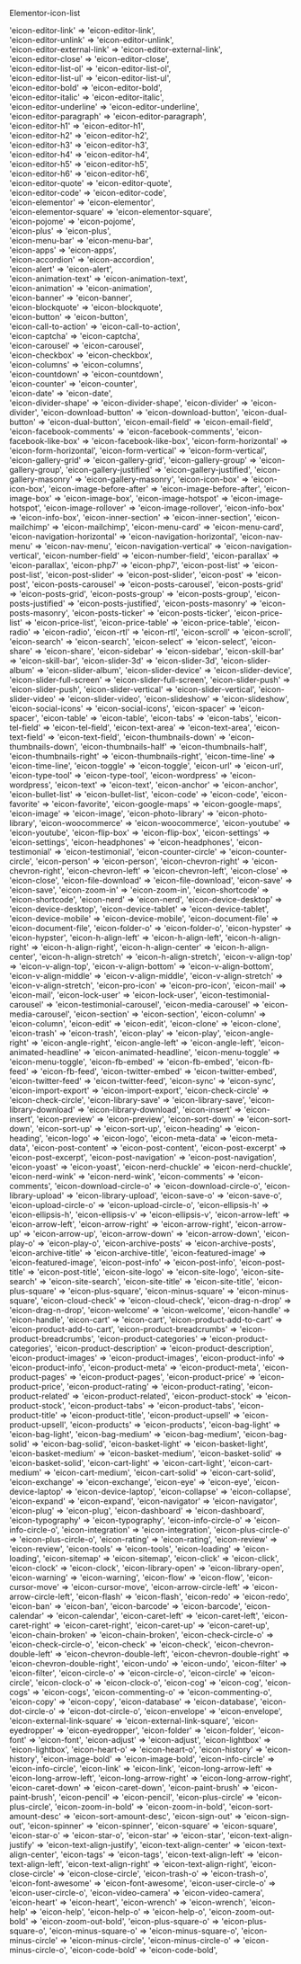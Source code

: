 Elementor-icon-list

'eicon-editor-link' => 'eicon-editor-link',<br>
'eicon-editor-unlink' => 'eicon-editor-unlink',<br>
'eicon-editor-external-link' => 'eicon-editor-external-link',<br>
'eicon-editor-close' => 'eicon-editor-close',<br>
'eicon-editor-list-ol' => 'eicon-editor-list-ol',<br>
'eicon-editor-list-ul' => 'eicon-editor-list-ul',<br>
'eicon-editor-bold' => 'eicon-editor-bold',<br>
'eicon-editor-italic' => 'eicon-editor-italic',<br>
'eicon-editor-underline' => 'eicon-editor-underline',<br>
'eicon-editor-paragraph' => 'eicon-editor-paragraph',<br>
'eicon-editor-h1' => 'eicon-editor-h1',<br>
'eicon-editor-h2' => 'eicon-editor-h2',<br>
'eicon-editor-h3' => 'eicon-editor-h3',<br>
'eicon-editor-h4' => 'eicon-editor-h4',<br>
'eicon-editor-h5' => 'eicon-editor-h5',<br>
'eicon-editor-h6' => 'eicon-editor-h6',<br>
'eicon-editor-quote' => 'eicon-editor-quote',<br>
'eicon-editor-code' => 'eicon-editor-code',<br>
'eicon-elementor' => 'eicon-elementor',<br>
'eicon-elementor-square' => 'eicon-elementor-square',<br>
'eicon-pojome' => 'eicon-pojome',<br>
'eicon-plus' => 'eicon-plus',<br>
'eicon-menu-bar' => 'eicon-menu-bar',<br>
'eicon-apps' => 'eicon-apps',<br>
'eicon-accordion' => 'eicon-accordion',<br>
'eicon-alert' => 'eicon-alert',<br>
'eicon-animation-text' => 'eicon-animation-text',<br>
'eicon-animation' => 'eicon-animation',<br>
'eicon-banner' => 'eicon-banner',<br>
'eicon-blockquote' => 'eicon-blockquote',<br>
'eicon-button' => 'eicon-button',<br>
'eicon-call-to-action' => 'eicon-call-to-action',<br>
'eicon-captcha' => 'eicon-captcha',<br>
'eicon-carousel' => 'eicon-carousel',<br>
'eicon-checkbox' => 'eicon-checkbox',<br>
'eicon-columns' => 'eicon-columns',<br>
'eicon-countdown' => 'eicon-countdown',<br>
'eicon-counter' => 'eicon-counter',<br>
'eicon-date' => 'eicon-date',<br>
'eicon-divider-shape' => 'eicon-divider-shape',
'eicon-divider' => 'eicon-divider',
'eicon-download-button' => 'eicon-download-button',
'eicon-dual-button' => 'eicon-dual-button',
'eicon-email-field' => 'eicon-email-field',
'eicon-facebook-comments' => 'eicon-facebook-comments',
'eicon-facebook-like-box' => 'eicon-facebook-like-box',
'eicon-form-horizontal' => 'eicon-form-horizontal',
'eicon-form-vertical' => 'eicon-form-vertical',
'eicon-gallery-grid' => 'eicon-gallery-grid',
'eicon-gallery-group' => 'eicon-gallery-group',
'eicon-gallery-justified' => 'eicon-gallery-justified',
'eicon-gallery-masonry' => 'eicon-gallery-masonry',
'eicon-icon-box' => 'eicon-icon-box',
'eicon-image-before-after' => 'eicon-image-before-after',
'eicon-image-box' => 'eicon-image-box',
'eicon-image-hotspot' => 'eicon-image-hotspot',
'eicon-image-rollover' => 'eicon-image-rollover',
'eicon-info-box' => 'eicon-info-box',
'eicon-inner-section' => 'eicon-inner-section',
'eicon-mailchimp' => 'eicon-mailchimp',
'eicon-menu-card' => 'eicon-menu-card',
'eicon-navigation-horizontal' => 'eicon-navigation-horizontal',
'eicon-nav-menu' => 'eicon-nav-menu',
'eicon-navigation-vertical' => 'eicon-navigation-vertical',
'eicon-number-field' => 'eicon-number-field',
'eicon-parallax' => 'eicon-parallax',
'eicon-php7' => 'eicon-php7',
'eicon-post-list' => 'eicon-post-list',
'eicon-post-slider' => 'eicon-post-slider',
'eicon-post' => 'eicon-post',
'eicon-posts-carousel' => 'eicon-posts-carousel',
'eicon-posts-grid' => 'eicon-posts-grid',
'eicon-posts-group' => 'eicon-posts-group',
'eicon-posts-justified' => 'eicon-posts-justified',
'eicon-posts-masonry' => 'eicon-posts-masonry',
'eicon-posts-ticker' => 'eicon-posts-ticker',
'eicon-price-list' => 'eicon-price-list',
'eicon-price-table' => 'eicon-price-table',
'eicon-radio' => 'eicon-radio',
'eicon-rtl' => 'eicon-rtl',
'eicon-scroll' => 'eicon-scroll',
'eicon-search' => 'eicon-search',
'eicon-select' => 'eicon-select',
'eicon-share' => 'eicon-share',
'eicon-sidebar' => 'eicon-sidebar',
'eicon-skill-bar' => 'eicon-skill-bar',
'eicon-slider-3d' => 'eicon-slider-3d',
'eicon-slider-album' => 'eicon-slider-album',
'eicon-slider-device' => 'eicon-slider-device',
'eicon-slider-full-screen' => 'eicon-slider-full-screen',
'eicon-slider-push' => 'eicon-slider-push',
'eicon-slider-vertical' => 'eicon-slider-vertical',
'eicon-slider-video' => 'eicon-slider-video',
'eicon-slideshow' => 'eicon-slideshow',
'eicon-social-icons' => 'eicon-social-icons',
'eicon-spacer' => 'eicon-spacer',
'eicon-table' => 'eicon-table',
'eicon-tabs' => 'eicon-tabs',
'eicon-tel-field' => 'eicon-tel-field',
'eicon-text-area' => 'eicon-text-area',
'eicon-text-field' => 'eicon-text-field',
'eicon-thumbnails-down' => 'eicon-thumbnails-down',
'eicon-thumbnails-half' => 'eicon-thumbnails-half',
'eicon-thumbnails-right' => 'eicon-thumbnails-right',
'eicon-time-line' => 'eicon-time-line',
'eicon-toggle' => 'eicon-toggle',
'eicon-url' => 'eicon-url',
'eicon-type-tool' => 'eicon-type-tool',
'eicon-wordpress' => 'eicon-wordpress',
'eicon-text' => 'eicon-text',
'eicon-anchor' => 'eicon-anchor',
'eicon-bullet-list' => 'eicon-bullet-list',
'eicon-code' => 'eicon-code',
'eicon-favorite' => 'eicon-favorite',
'eicon-google-maps' => 'eicon-google-maps',
'eicon-image' => 'eicon-image',
'eicon-photo-library' => 'eicon-photo-library',
'eicon-woocommerce' => 'eicon-woocommerce',
'eicon-youtube' => 'eicon-youtube',
'eicon-flip-box' => 'eicon-flip-box',
'eicon-settings' => 'eicon-settings',
'eicon-headphones' => 'eicon-headphones',
'eicon-testimonial' => 'eicon-testimonial',
'eicon-counter-circle' => 'eicon-counter-circle',
'eicon-person' => 'eicon-person',
'eicon-chevron-right' => 'eicon-chevron-right',
'eicon-chevron-left' => 'eicon-chevron-left',
'eicon-close' => 'eicon-close',
'eicon-file-download' => 'eicon-file-download',
'eicon-save' => 'eicon-save',
'eicon-zoom-in' => 'eicon-zoom-in',
'eicon-shortcode' => 'eicon-shortcode',
'eicon-nerd' => 'eicon-nerd',
'eicon-device-desktop' => 'eicon-device-desktop',
'eicon-device-tablet' => 'eicon-device-tablet',
'eicon-device-mobile' => 'eicon-device-mobile',
'eicon-document-file' => 'eicon-document-file',
'eicon-folder-o' => 'eicon-folder-o',
'eicon-hypster' => 'eicon-hypster',
'eicon-h-align-left' => 'eicon-h-align-left',
'eicon-h-align-right' => 'eicon-h-align-right',
'eicon-h-align-center' => 'eicon-h-align-center',
'eicon-h-align-stretch' => 'eicon-h-align-stretch',
'eicon-v-align-top' => 'eicon-v-align-top',
'eicon-v-align-bottom' => 'eicon-v-align-bottom',
'eicon-v-align-middle' => 'eicon-v-align-middle',
'eicon-v-align-stretch' => 'eicon-v-align-stretch',
'eicon-pro-icon' => 'eicon-pro-icon',
'eicon-mail' => 'eicon-mail',
'eicon-lock-user' => 'eicon-lock-user',
'eicon-testimonial-carousel' => 'eicon-testimonial-carousel',
'eicon-media-carousel' => 'eicon-media-carousel',
'eicon-section' => 'eicon-section',
'eicon-column' => 'eicon-column',
'eicon-edit' => 'eicon-edit',
'eicon-clone' => 'eicon-clone',
'eicon-trash' => 'eicon-trash',
'eicon-play' => 'eicon-play',
'eicon-angle-right' => 'eicon-angle-right',
'eicon-angle-left' => 'eicon-angle-left',
'eicon-animated-headline' => 'eicon-animated-headline',
'eicon-menu-toggle' => 'eicon-menu-toggle',
'eicon-fb-embed' => 'eicon-fb-embed',
'eicon-fb-feed' => 'eicon-fb-feed',
'eicon-twitter-embed' => 'eicon-twitter-embed',
'eicon-twitter-feed' => 'eicon-twitter-feed',
'eicon-sync' => 'eicon-sync',
'eicon-import-export' => 'eicon-import-export',
'eicon-check-circle' => 'eicon-check-circle',
'eicon-library-save' => 'eicon-library-save',
'eicon-library-download' => 'eicon-library-download',
'eicon-insert' => 'eicon-insert',
'eicon-preview' => 'eicon-preview',
'eicon-sort-down' => 'eicon-sort-down',
'eicon-sort-up' => 'eicon-sort-up',
'eicon-heading' => 'eicon-heading',
'eicon-logo' => 'eicon-logo',
'eicon-meta-data' => 'eicon-meta-data',
'eicon-post-content' => 'eicon-post-content',
'eicon-post-excerpt' => 'eicon-post-excerpt',
'eicon-post-navigation' => 'eicon-post-navigation',
'eicon-yoast' => 'eicon-yoast',
'eicon-nerd-chuckle' => 'eicon-nerd-chuckle',
'eicon-nerd-wink' => 'eicon-nerd-wink',
'eicon-comments' => 'eicon-comments',
'eicon-download-circle-o' => 'eicon-download-circle-o',
'eicon-library-upload' => 'eicon-library-upload',
'eicon-save-o' => 'eicon-save-o',
'eicon-upload-circle-o' => 'eicon-upload-circle-o',
'eicon-ellipsis-h' => 'eicon-ellipsis-h',
'eicon-ellipsis-v' => 'eicon-ellipsis-v',
'eicon-arrow-left' => 'eicon-arrow-left',
'eicon-arrow-right' => 'eicon-arrow-right',
'eicon-arrow-up' => 'eicon-arrow-up',
'eicon-arrow-down' => 'eicon-arrow-down',
'eicon-play-o' => 'eicon-play-o',
'eicon-archive-posts' => 'eicon-archive-posts',
'eicon-archive-title' => 'eicon-archive-title',
'eicon-featured-image' => 'eicon-featured-image',
'eicon-post-info' => 'eicon-post-info',
'eicon-post-title' => 'eicon-post-title',
'eicon-site-logo' => 'eicon-site-logo',
'eicon-site-search' => 'eicon-site-search',
'eicon-site-title' => 'eicon-site-title',
'eicon-plus-square' => 'eicon-plus-square',
'eicon-minus-square' => 'eicon-minus-square',
'eicon-cloud-check' => 'eicon-cloud-check',
'eicon-drag-n-drop' => 'eicon-drag-n-drop',
'eicon-welcome' => 'eicon-welcome',
'eicon-handle' => 'eicon-handle',
'eicon-cart' => 'eicon-cart',
'eicon-product-add-to-cart' => 'eicon-product-add-to-cart',
'eicon-product-breadcrumbs' => 'eicon-product-breadcrumbs',
'eicon-product-categories' => 'eicon-product-categories',
'eicon-product-description' => 'eicon-product-description',
'eicon-product-images' => 'eicon-product-images',
'eicon-product-info' => 'eicon-product-info',
'eicon-product-meta' => 'eicon-product-meta',
'eicon-product-pages' => 'eicon-product-pages',
'eicon-product-price' => 'eicon-product-price',
'eicon-product-rating' => 'eicon-product-rating',
'eicon-product-related' => 'eicon-product-related',
'eicon-product-stock' => 'eicon-product-stock',
'eicon-product-tabs' => 'eicon-product-tabs',
'eicon-product-title' => 'eicon-product-title',
'eicon-product-upsell' => 'eicon-product-upsell',
'eicon-products' => 'eicon-products',
'eicon-bag-light' => 'eicon-bag-light',
'eicon-bag-medium' => 'eicon-bag-medium',
'eicon-bag-solid' => 'eicon-bag-solid',
'eicon-basket-light' => 'eicon-basket-light',
'eicon-basket-medium' => 'eicon-basket-medium',
'eicon-basket-solid' => 'eicon-basket-solid',
'eicon-cart-light' => 'eicon-cart-light',
'eicon-cart-medium' => 'eicon-cart-medium',
'eicon-cart-solid' => 'eicon-cart-solid',
'eicon-exchange' => 'eicon-exchange',
'eicon-eye' => 'eicon-eye',
'eicon-device-laptop' => 'eicon-device-laptop',
'eicon-collapse' => 'eicon-collapse',
'eicon-expand' => 'eicon-expand',
'eicon-navigator' => 'eicon-navigator',
'eicon-plug' => 'eicon-plug',
'eicon-dashboard' => 'eicon-dashboard',
'eicon-typography' => 'eicon-typography',
'eicon-info-circle-o' => 'eicon-info-circle-o',
'eicon-integration' => 'eicon-integration',
'eicon-plus-circle-o' => 'eicon-plus-circle-o',
'eicon-rating' => 'eicon-rating',
'eicon-review' => 'eicon-review',
'eicon-tools' => 'eicon-tools',
'eicon-loading' => 'eicon-loading',
'eicon-sitemap' => 'eicon-sitemap',
'eicon-click' => 'eicon-click',
'eicon-clock' => 'eicon-clock',
'eicon-library-open' => 'eicon-library-open',
'eicon-warning' => 'eicon-warning',
'eicon-flow' => 'eicon-flow',
'eicon-cursor-move' => 'eicon-cursor-move',
'eicon-arrow-circle-left' => 'eicon-arrow-circle-left',
'eicon-flash' => 'eicon-flash',
'eicon-redo' => 'eicon-redo',
'eicon-ban' => 'eicon-ban',
'eicon-barcode' => 'eicon-barcode',
'eicon-calendar' => 'eicon-calendar',
'eicon-caret-left' => 'eicon-caret-left',
'eicon-caret-right' => 'eicon-caret-right',
'eicon-caret-up' => 'eicon-caret-up',
'eicon-chain-broken' => 'eicon-chain-broken',
'eicon-check-circle-o' => 'eicon-check-circle-o',
'eicon-check' => 'eicon-check',
'eicon-chevron-double-left' => 'eicon-chevron-double-left',
'eicon-chevron-double-right' => 'eicon-chevron-double-right',
'eicon-undo' => 'eicon-undo',
'eicon-filter' => 'eicon-filter',
'eicon-circle-o' => 'eicon-circle-o',
'eicon-circle' => 'eicon-circle',
'eicon-clock-o' => 'eicon-clock-o',
'eicon-cog' => 'eicon-cog',
'eicon-cogs' => 'eicon-cogs',
'eicon-commenting-o' => 'eicon-commenting-o',
'eicon-copy' => 'eicon-copy',
'eicon-database' => 'eicon-database',
'eicon-dot-circle-o' => 'eicon-dot-circle-o',
'eicon-envelope' => 'eicon-envelope',
'eicon-external-link-square' => 'eicon-external-link-square',
'eicon-eyedropper' => 'eicon-eyedropper',
'eicon-folder' => 'eicon-folder',
'eicon-font' => 'eicon-font',
'eicon-adjust' => 'eicon-adjust',
'eicon-lightbox' => 'eicon-lightbox',
'eicon-heart-o' => 'eicon-heart-o',
'eicon-history' => 'eicon-history',
'eicon-image-bold' => 'eicon-image-bold',
'eicon-info-circle' => 'eicon-info-circle',
'eicon-link' => 'eicon-link',
'eicon-long-arrow-left' => 'eicon-long-arrow-left',
'eicon-long-arrow-right' => 'eicon-long-arrow-right',
'eicon-caret-down' => 'eicon-caret-down',
'eicon-paint-brush' => 'eicon-paint-brush',
'eicon-pencil' => 'eicon-pencil',
'eicon-plus-circle' => 'eicon-plus-circle',
'eicon-zoom-in-bold' => 'eicon-zoom-in-bold',
'eicon-sort-amount-desc' => 'eicon-sort-amount-desc',
'eicon-sign-out' => 'eicon-sign-out',
'eicon-spinner' => 'eicon-spinner',
'eicon-square' => 'eicon-square',
'eicon-star-o' => 'eicon-star-o',
'eicon-star' => 'eicon-star',
'eicon-text-align-justify' => 'eicon-text-align-justify',
'eicon-text-align-center' => 'eicon-text-align-center',
'eicon-tags' => 'eicon-tags',
'eicon-text-align-left' => 'eicon-text-align-left',
'eicon-text-align-right' => 'eicon-text-align-right',
'eicon-close-circle' => 'eicon-close-circle',
'eicon-trash-o' => 'eicon-trash-o',
'eicon-font-awesome' => 'eicon-font-awesome',
'eicon-user-circle-o' => 'eicon-user-circle-o',
'eicon-video-camera' => 'eicon-video-camera',
'eicon-heart' => 'eicon-heart',
'eicon-wrench' => 'eicon-wrench',
'eicon-help' => 'eicon-help',
'eicon-help-o' => 'eicon-help-o',
'eicon-zoom-out-bold' => 'eicon-zoom-out-bold',
'eicon-plus-square-o' => 'eicon-plus-square-o',
'eicon-minus-square-o' => 'eicon-minus-square-o',
'eicon-minus-circle' => 'eicon-minus-circle',
'eicon-minus-circle-o' => 'eicon-minus-circle-o',
'eicon-code-bold' => 'eicon-code-bold',												
